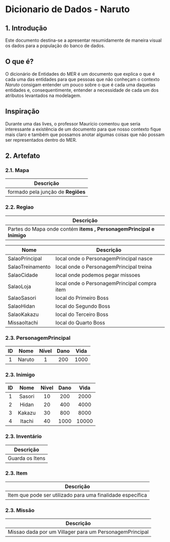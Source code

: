 # Dicionario de Dados - Naruto

## 1. Introdução

Este documento destina-se a apresentar resumidamente de maneira visual os dados para a população do banco de dados.


## O que é?
O dicionário de Entidades do MER é um documento que explica o que é cada uma das entidades para que pessoas que não conheçam o contexto *Naruto* consigam entender um pouco sobre o que é cada uma daquelas entidades e, consequentimente, entender a necessidade de cada um dos atributos levantados na modelagem.

## Inspiração
Durante uma das lives, o professor Maurício comentou que seria interessante a existência de um documento para que nosso contexto fique mais claro e também que possamos anotar algumas coisas que não possam ser representados dentro do MER.


## 2. Artefato

### 2.1. Mapa

|Descrição  |
|-------    |
|formado pela junção de **Regiões**|

### 2.2. Regiao 
|Descrição  |
|-------    |
|Partes do Mapa onde contém **items , PersonagemPrincipal e Inimigo**|

| Nome | Descrição  |
| ---- | -------    | 
| SalaoPrincipal | local onde o PersonagemPrincipal nasce|
| SalaoTreinamento | local onde o PersonagemPrincipal treina| 
| SalaoCidade | local onde podemos pegar missoes| 
| SalaoLoja | local onde o PersonagemPrincipal compra item| 
| SalaoSasori | local do Primeiro Boss| 
| SalaoHidan |  local do Segundo Boss| 
| SalaoKakazu |  local do Terceiro Boss|  
| MissaoItachi |  local do Quarto Boss|  

### 2.3. PersonagemPrincipal
| ID | Nome | Nível | Dano | Vida |
| :-: | :-: | :-: | :-:  | :-: |
| 1 | Naruto | 1 | 200 | 1000 |

### 2.3. Inimigo

| ID | Nome | Nível | Dano | Vida |
| :-: | :-: | :-: | :-:  | :-: |
| 1 | Sasori | 10 | 200 | 2000 |
| 2 | Hidan | 20 | 400 | 4000|
| 3 | Kakazu | 30 | 800 | 8000 |
| 4 | Itachi | 40 | 1000 | 10000 |


### 2.3. Inventário
 Descrição |
| :-: |
| Guarda os Itens|



### 2.3. Item
 Descrição |
| :-: |
| Item que pode ser utilizado para uma finalidade específica |


### 2.3. Missão
 Descrição |
| :-: |
| Missao dada por um Villager para um PersonagemPrincipal|
